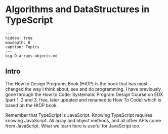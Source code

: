 # Algorithms and DataStructures in TypeScript

```{toctree}
---
hidden: true
maxdepth: 6
caption: Topics
---
big-O-arrays-objects.md
```

## Intro

The How to Design Programs Book (HtDP) is the book that has most changed the way I think about, see and do programming. I have previously gone through the How to Code: Systematic Program Design Course on EDX (part 1, 2 and 3, free, later updated and renamed to How To Code) which is based on the HtDP book.

Remember that TypeScript is JavaScript. Knowing TypeScript requires knowing JavaScript. All array and object methods, and all other APIs come from JavaScript. What we learn here is useful for JavaScript too.
